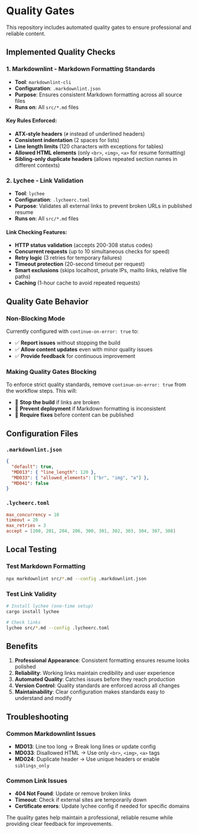 # Quality Gates

This repository includes automated quality gates to ensure professional and reliable content.

## Implemented Quality Checks

### 1. **Markdownlint** - Markdown Formatting Standards
- **Tool**: `markdownlint-cli`
- **Configuration**: `.markdownlint.json`
- **Purpose**: Ensures consistent Markdown formatting across all source files
- **Runs on**: All `src/*.md` files

#### Key Rules Enforced:
- **ATX-style headers** (`#` instead of underlined headers)
- **Consistent indentation** (2 spaces for lists)
- **Line length limits** (120 characters with exceptions for tables)
- **Allowed HTML elements** (only `<br>`, `<img>`, `<a>` for resume formatting)
- **Sibling-only duplicate headers** (allows repeated section names in different contexts)

### 2. **Lychee** - Link Validation
- **Tool**: `lychee`
- **Configuration**: `.lycheerc.toml`
- **Purpose**: Validates all external links to prevent broken URLs in published resume
- **Runs on**: All `src/*.md` files

#### Link Checking Features:
- **HTTP status validation** (accepts 200-308 status codes)
- **Concurrent requests** (up to 10 simultaneous checks for speed)
- **Retry logic** (3 retries for temporary failures)
- **Timeout protection** (20-second timeout per request)
- **Smart exclusions** (skips localhost, private IPs, mailto links, relative file paths)
- **Caching** (1-hour cache to avoid repeated requests)

## Quality Gate Behavior

### Non-Blocking Mode
Currently configured with `continue-on-error: true` to:
- ✅ **Report issues** without stopping the build
- ✅ **Allow content updates** even with minor quality issues
- ✅ **Provide feedback** for continuous improvement

### Making Quality Gates Blocking
To enforce strict quality standards, remove `continue-on-error: true` from the workflow steps. This will:
- 🛑 **Stop the build** if links are broken
- 🛑 **Prevent deployment** if Markdown formatting is inconsistent
- 🛑 **Require fixes** before content can be published

## Configuration Files

### `.markdownlint.json`
```json
{
  "default": true,
  "MD013": { "line_length": 120 },
  "MD033": { "allowed_elements": ["br", "img", "a"] },
  "MD041": false
}
```

### `.lycheerc.toml`
```toml
max_concurrency = 10
timeout = 20
max_retries = 3
accept = [200, 201, 204, 206, 300, 301, 302, 303, 304, 307, 308]
```

## Local Testing

### Test Markdown Formatting
```bash
npx markdownlint src/*.md --config .markdownlint.json
```

### Test Link Validity
```bash
# Install lychee (one-time setup)
cargo install lychee

# Check links
lychee src/*.md --config .lycheerc.toml
```

## Benefits

1. **Professional Appearance**: Consistent formatting ensures resume looks polished
2. **Reliability**: Working links maintain credibility and user experience
3. **Automated Quality**: Catches issues before they reach production
4. **Version Control**: Quality standards are enforced across all changes
5. **Maintainability**: Clear configuration makes standards easy to understand and modify

## Troubleshooting

### Common Markdownlint Issues
- **MD013**: Line too long → Break long lines or update config
- **MD033**: Disallowed HTML → Use only `<br>`, `<img>`, `<a>` tags
- **MD024**: Duplicate header → Use unique headers or enable `siblings_only`

### Common Link Issues
- **404 Not Found**: Update or remove broken links
- **Timeout**: Check if external sites are temporarily down
- **Certificate errors**: Update lychee config if needed for specific domains

The quality gates help maintain a professional, reliable resume while providing clear feedback for improvements.
